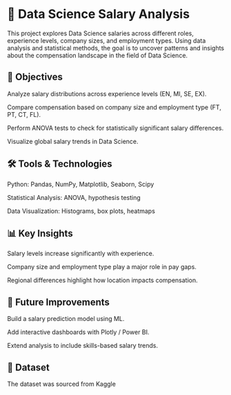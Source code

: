 # 💼 Data Science Salary Analysis

This project explores Data Science salaries across different roles, experience levels, company sizes, and employment types. Using data analysis and statistical methods, the goal is to uncover patterns and insights about the compensation landscape in the field of Data Science.

## 📌 Objectives

Analyze salary distributions across experience levels (EN, MI, SE, EX).

Compare compensation based on company size and employment type (FT, PT, CT, FL).

Perform ANOVA tests to check for statistically significant salary differences.

Visualize global salary trends in Data Science.

## 🛠️ Tools & Technologies

Python: Pandas, NumPy, Matplotlib, Seaborn, Scipy

Statistical Analysis: ANOVA, hypothesis testing

Data Visualization: Histograms, box plots, heatmaps

## 📊 Key Insights

Salary levels increase significantly with experience.

Company size and employment type play a major role in pay gaps.

Regional differences highlight how location impacts compensation.

## 🚀 Future Improvements

Build a salary prediction model using ML.

Add interactive dashboards with Plotly / Power BI.

Extend analysis to include skills-based salary trends.

## 📂 Dataset

The dataset was sourced from Kaggle
